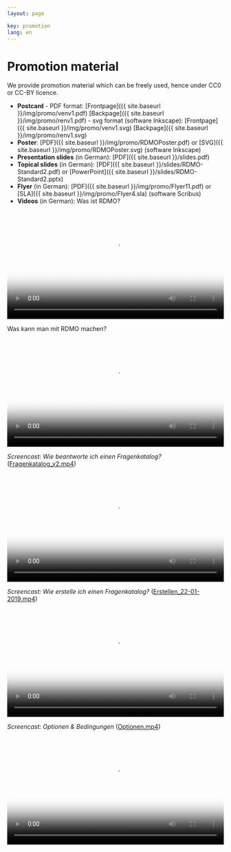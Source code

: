 ```yaml
---
layout: page

key: promotion
lang: en
---
```


Promotion material
================

We provide promotion material which can be freely used, hence under CC0 or CC-BY licence.

* **Postcard** - PDF format: [Frontpage]({{ site.baseurl }}/img/promo/venv1.pdf) [Backpage]({{ site.baseurl }}/img/promo/renv1.pdf)
           - svg format (software Inkscape): [Frontpage]({{ site.baseurl }}/img/promo/venv1.svg) [Backpage]({{ site.baseurl }}/img/promo/renv1.svg)
* **Poster**: [PDF]({{ site.baseurl }}/img/promo/RDMOPoster.pdf) or [SVG]({{ site.baseurl }}/img/promo/RDMOPoster.svg) (software Inkscape)
* **Presentation slides** (in German): [PDF]({{ site.baseurl }}/slides.pdf)
* **Topical slides** (in German): [PDF]({{ site.baseurl }}/slides/RDMO-Standard2.pdf) or [PowerPoint]({{ site.baseurl }}/slides/RDMO-Standard2.pptx)
* **Flyer** (in German): [PDF]({{ site.baseurl }}/img/promo/Flyer11.pdf) or [SLA]({{ site.baseurl }}/img/promo/Flyer4.sla) (software Scribus)
* **Videos** (in German): Was ist RDMO?

<video poster="{{ site.baseurl}}/img/promo/WasistRDMO.png" controls="controls" style="width: 100%;"><source src="{{ site.baseurl}}/img/promo/Was_ist_RDMO_v4.mp4" type="video/mp4">Your browser does not support the video tag.</video>

Was kann man mit RDMO machen?

<video poster="{{ site.baseurl}}/img/promo/RDMOerklaert.png" controls="controls" style="width: 100%;"><source src="{{ site.baseurl}}/img/promo/RDMO_erklaert_v4.mp4" type="video/mp4">Your browser does not support the video tag.</video>

   *Screencast: Wie beantworte ich einen Fragenkatalog?* (<a href="{{ site.baseurl }}/img/promo/Fragenkatalog_v2.mp4">Fragenkatalog_v2.mp4</a>)

   <video poster="{{ site.baseurl}}/img/promo/Fragenkatalog_v1.tcsproj_First_Frame.png" controls="controls" style="width: 100%;"><source src="{{ site.baseurl}}/img/promo/Fragenkatalog_v2.mp4">Your browser does not support the video tag.</video>

*Screencast: Wie erstelle ich einen Fragenkatalog?* (<a href="{{ site.baseurl }}/img/promo/Erstellen_22-01-2019.mp4">Erstellen_22-01-2019.mp4</a>)

   <video poster="{{ site.baseurl}}/img/promo/Erstellen_First_Frame.PNG" controls="controls" style="width: 100%;"><source src="{{ site.baseurl}}/img/promo/Erstellen_22-01-2019.mp4">Your browser does not support the video tag.</video>


*Screencast: Optionen & Bedingungen* (<a href="{{ site.baseurl }}/img/promo/Optionen.mp4">Optionen.mp4</a>)

   <video poster="{{ site.baseurl}}/img/promo/Optionen_First_Frame.PNG" controls="controls" style="width: 100%;"><source src="{{ site.baseurl}}/img/promo/Optionen.mp4">Your browser does not support the video tag.</video>
